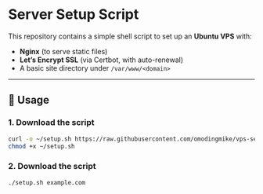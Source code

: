 # Server Setup Script

This repository contains a simple shell script to set up an **Ubuntu VPS** with:

- **Nginx** (to serve static files)
- **Let’s Encrypt SSL** (via Certbot, with auto-renewal)
- A basic site directory under `/var/www/<domain>`

---

## 🚀 Usage

### 1. Download the script
```bash
curl -o ~/setup.sh https://raw.githubusercontent.com/omodingmike/vps-setup-static-files/main/setup.sh
chmod +x ~/setup.sh
```

### 2. Download the script
```bash
./setup.sh example.com
```
